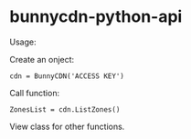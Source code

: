 # bunnycdn-python-api

Usage:

Create an onject:

```
cdn = BunnyCDN('ACCESS KEY')
```

Call function:
```
ZonesList = cdn.ListZones()
```

View class for other functions.
